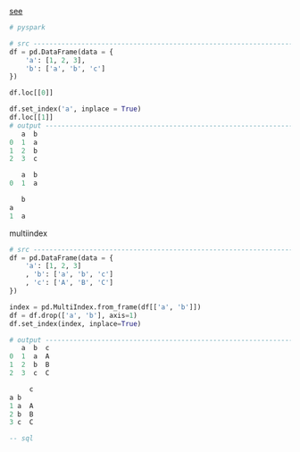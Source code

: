 [see](https://www.geeksforgeeks.org/indexing-and-selecting-data-with-pandas/)

```python
# pyspark

```

```python
# src ------------------------------------------------------------------
df = pd.DataFrame(data = {
    'a': [1, 2, 3],
    'b': ['a', 'b', 'c']
})

df.loc[[0]]

df.set_index('a', inplace = True)
df.loc[[1]]
# output ---------------------------------------------------------------
   a  b
0  1  a
1  2  b
2  3  c

   a  b
0  1  a

   b
a
1  a
```
multiindex
```python
# src ------------------------------------------------------------------
df = pd.DataFrame(data = {
    'a': [1, 2, 3]
    , 'b': ['a', 'b', 'c']
    , 'c': ['A', 'B', 'C']
})

index = pd.MultiIndex.from_frame(df[['a', 'b']])
df = df.drop(['a', 'b'], axis=1)
df.set_index(index, inplace=True)

# output ---------------------------------------------------------------
   a  b  c
0  1  a  A
1  2  b  B
2  3  c  C

     c
a b
1 a  A
2 b  B
3 c  C
```

```sql
-- sql

```
